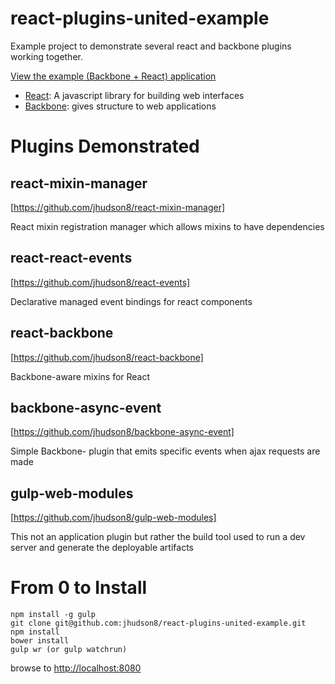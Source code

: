 react-plugins-united-example
============================

Example project to demonstrate several react and backbone plugins working together.

[View the example (Backbone + React) application](http://jhudson8.github.io/react-plugins-united-example/index.html)

* [React](http://facebook.github.io/react/): A javascript library for building web interfaces
* [Backbone](http://backbonejs.org/): gives structure to web applications


Plugins Demonstrated
============================

react-mixin-manager
------------
[https://github.com/jhudson8/react-mixin-manager]

React mixin registration manager which allows mixins to have dependencies

react-react-events
------------
[https://github.com/jhudson8/react-events]

Declarative managed event bindings for react components

react-backbone
------------
[https://github.com/jhudson8/react-backbone]

Backbone-aware mixins for React

backbone-async-event
------------
[https://github.com/jhudson8/backbone-async-event]

Simple Backbone- plugin that emits specific events when ajax requests are made

gulp-web-modules
------------
[https://github.com/jhudson8/gulp-web-modules]

This not an application plugin but rather the build tool used to run a dev server and generate the deployable artifacts


From 0 to Install
===========================
```
npm install -g gulp
git clone git@github.com:jhudson8/react-plugins-united-example.git
npm install
bower install
gulp wr (or gulp watchrun)
```
browse to [http://localhost:8080](http://localhost:8080)
